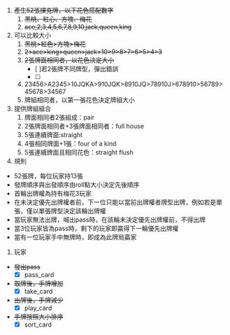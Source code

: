 1. ~~產生52張撲克牌，以下花色搭配數字~~
    1. ~~黑桃、紅心、方塊、梅花~~
    2. ~~ace,2,3,4,5,6,7,8,9,10,jack,queen,king~~
2. 可以比較大小 
    1. ~~黑桃>紅色>方塊>梅花~~
    2. ~~2>ace>king>queen>jack>10>9>8>7>6>5>4>3~~
    3. ~~2張牌面相同者，以花色決定大小~~
        - [ ]若2張牌不同牌型，彈出錯誤
        - [ ]
    1. 23456>A2345>10JQKA>910JQK>8910JQ>78910J>678910>56789>45678>34567
      1. 牌組相同者，以第一張花色決定牌組大小 
3. 提供牌組組合
    1. 牌面相同者2張組成：pair
    2. 2張牌面相同者+3張牌面相同者：full house
    3. 5張連續牌面:straight
    4. 4張相同牌面+1張：four of a kind
    5. 5張連續牌面且相同花色：straight flush
4. 規則
  - 52張牌，每位玩家持13張
  - 發牌順序與出發順序由roll點大小決定先後順序
  - 首輪出牌權為持有梅花3玩家
  - 在未決定優先出牌權者前，下一位只能以當前出牌權者牌型出牌，例如若是單張，僅以單張牌型決定該輪出牌權
  - 當玩家無法出牌，喊出pass時，在該輪未決定優先出牌權前，不得出牌
  - 當3位玩家皆為pass時，剩下的玩家即贏得下一輪優先出牌權
  - 當有一位玩家手中無牌時，即成為此牌局贏家


1. 玩家
 - ~~發出pass~~
   - [x] pass_card
 - ~~取牌後，手牌增加~~
   - [x] take_card
 - ~~出牌後，手牌減少~~
   - [x] play_card
 - ~~手牌按照大小排序~~
   - [x] sort_card

